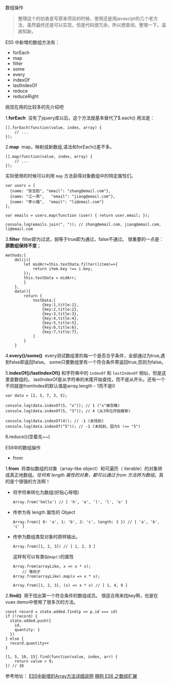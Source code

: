 数组操作
>整理这个的初衷是写原来项目的时候，使用还是用javascipt的几个老方法，虽然最终还是可以实现，但是代码很冗余。所以想查询，整理一下。温故知新。

ES5 中新增的数组方法有：

 - forEach
 - map
 - filter
 - some
 - every
 - indexOf
 - lastIndexOf
 - reduce
 - reduceRight
 
挑现在用的比较多的先介绍吧&nbsp;

1.**forEach**&nbsp;
没有了jquery库以后，这个方法就基本替代了$.each()
用法是：
```
[].forEach(function(value, index, array) {
    // ...
});
```
2.**map**&nbsp;
map，映射成新数组,语法和forEach()差不多。
```
[].map(function(value, index, array) {
    // ...
});
```

实际使用的时候可以利用 `map` 方法获得对象数组中的特定属性们。

```
var users = [
  {name: "张含韵", "email": "zhang@email.com"},
  {name: "江一燕",   "email": "jiang@email.com"},
  {name: "李小璐",  "email": "li@email.com"}
];

var emails = users.map(function (user) { return user.email; });

console.log(emails.join(", ")); // zhang@email.com, jiang@email.com, li@email.com
```

3.**filter**&nbsp;
filter即为过滤，弱等于true即为通过，false不通过。
很重要的一点是：**原数组保持不变**；
```
methods:{
    del(i){
        let midArr=this.testData.filter((item)=>{
            return item.key !== i.key;
        });
        this.testData = midArr;
        }
    },
    data(){
        return {
            testData:[
                {key:1,title:1},
                {key:2,title:2},
                {key:3,title:3},
                {key:4,title:4},
                {key:5,title:5},
                {key:6,title:6},
                {key:7,title:7},
            ]
        }
    }
```
4.**every()/some()**&nbsp;
every测试数组里的每一个是否合乎条件，全部通过为true,遇到false即返回false。
some只要数组里有一个符合条件寄返回true,否则为false。

5.**indexOf()/lastIndexOf()**
和字符串中的 `indexOf` 和 `lastIndexOf` 相似，但是这里是数组的。
lastIndexOf是从字符串的末尾开始查找，而不是从开头。还有一个不同就是fromIndex的默认值是array.length - 1而不是0
```
var data = [2, 5, 7, 3, 5];

console.log(data.indexOf(5, "x")); // 1 ("x"被忽略)
console.log(data.indexOf(5, "3")); // 4 (从3号位开始搜索)

console.log(data.indexOf(4)); // -1 (未找到)
console.log(data.indexOf("5")); // -1 (未找到，因为5 !== "5")
```
6.reduce()(空着先~~)

ES6中的数组操作

 - from
 
1.**from**&nbsp;
将类似数组的对象（array-like object）和可遍历（ iterable）的对象转成真正地数组。*任何有 length 属性的对象，都可以通过 from 方法转为数组*。真的是个很强的方法啊！
    
 - 将字符串转化为数组(好贴心呀喂)

    ```
    Array.from('hello') // [ 'h', 'e', 'l', 'l', 'o' ]
 
    ```
 - 传参为有 length 属性的 Object
 
    ```
    Array.from({ 0: 'a', 1: 'b', 2: 'c', length: 3 }) // [ 'a', 'b', 'c' ]
    ```
    
 - 传参为数组类型对象时原样输出。


    ```
    Array.from([1, 2, 3]) // [ 1, 2, 3 ]
    ```

    这样有可以有类似`map()`的属性

    
    ```
    Array.from(arrayLike, x => x * x);
        // 等同于
    Array.from(arrayLike).map(x => x * x);

    Array.from([1, 2, 3], (x) => x * x) // [ 1, 4, 9 ]
    ```

2.**find()**&nbsp;
用于找出第一个符合条件的数组成员。
很适合用来找key啊，也是在vuex demo中使用了很多次的方法。

```
const record = state.added.find(p => p.id === id)
if (!record) {
  state.added.push({
    id,
    quantity: 1
  })
} else {
  record.quantity++
}
```

```
[1, 5, 10, 15].find(function(value, index, arr) {
    return value > 9;
}) // 10
```



参考地址：
[ES5中新增的Array方法详细说明][1]
[拥抱 ES6 之数组扩展][2]


  [1]: http://www.zhangxinxu.com/wordpress/2013/04/es5%E6%96%B0%E5%A2%9E%E6%95%B0%E7%BB%84%E6%96%B9%E6%B3%95/
  [2]: https://segmentfault.com/a/1190000003857670?_ea=396445